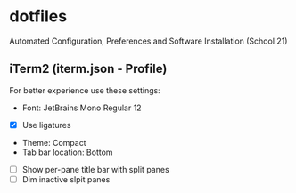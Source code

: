 # dotfiles
Automated Configuration, Preferences and Software Installation (School 21)

## iTerm2 (iterm.json - Profile)
For better experience use these settings:
- Font: JetBrains Mono Regular 12
- [x] Use ligatures
- Theme: Compact
- Tab bar location: Bottom
- [ ] Show per-pane title bar with split panes
- [ ] Dim inactive slpit panes
